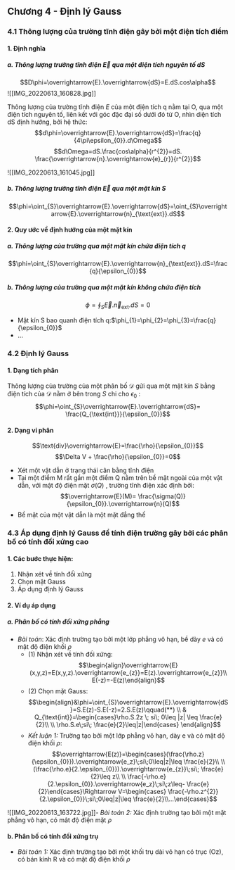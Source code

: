 ## Chương 4 - Định lý Gauss
### 4.1 Thông lượng của trường tĩnh điện gây bởi một điện tích điểm
#### 1. Định nghĩa
##### a. Thông lượng trường tĩnh điện $\overrightarrow{E}$ qua một điện tích nguyên tố $dS$
$$D\phi=\overrightarrow{E}.\overrightarrow{dS}=E.dS.cos\alpha$$
![[IMG_20220613_160828.jpg]]

Thông lượng của trường tĩnh điện $E$ của một điện tích q nằm tại O, qua một điện tích nguyên tố, liên kết với góc đặc đại số dưới đó từ O, nhìn diện tích dS định hướng, bởi hệ thức:$$d\phi=\overrightarrow{E}.\overrightarrow{dS}=\frac{q}{4\pi\epsilon_{0}}.d\Omega$$
$$d\Omega=dS.\frac{cos\alpha}{r^{2}}=dS. \frac{\overrightarrow{n}.\overrightarrow{e}_{r}}{r^{2}}$$

![[IMG_20220613_161045.jpg]]
##### b. Thông lượng trường tĩnh điện $\overrightarrow{E}$ qua một mặt kín $S$
$$\phi=\oint_{S}\overrightarrow{E}.\overrightarrow{dS}=\oint_{S}\overrightarrow{E}.\overrightarrow{n}_{\text{ext}}.dS$$
#### 2. Quy ước về định hướng của một mặt kín
##### a. Thông lượng của trường qua một mặt kín chứa điện tích $q$
$$\phi=\oint_{S}\overrightarrow{E}.\overrightarrow{n}_{\text{ext}}.dS=\frac{q}{\epsilon_{0}}$$
##### b. Thông lượng của trường qua một mặt kín không chứa điện tích
$$\phi= \oint_{S}\overrightarrow{E}.\overrightarrow{n}_{\text{ext}}.dS=0$$
- Mặt kín S bao quanh điện tích q:$\phi_{1}=\phi_{2}=\phi_{3}=\frac{q}{\epsilon_{0}}$
- ...
### 4.2 Định lý Gauss
#### 1. Dạng tích phân
Thông lượng của trường của một phân bố $\mathscr{D}$ gửi qua một mặt kín $S$ bằng điện tích của $\mathscr{D}$ nằm ở bên trong $S$ chi cho $\epsilon_{0}$ :$$\phi=\oint_{S}\overrightarrow{E}.\overrightarrow{dS}= \frac{Q_{\text{int}}}{\epsilon_{0}}$$
#### 2. Dạng vi phân
$$\text{div}\overrightarrow{E}=\frac{\rho}{\epsilon_{0}}$$
$$\Delta V + \frac{\rho}{\epsilon_{0}}=0$$
- Xét một vật dẫn ở trạng thái cân bằng tĩnh điện
- Tại một điểm M rất gần một điểm Q nằm trên bề mặt ngoài của một vật dẫn, với mật độ điện mặt $\sigma(Q)$ , trường tĩnh điện xác định bởi: $$\overrightarrow{E}(M)= \frac{\sigma(Q)}{\epsilon_{0}}.\overrightarrow{n}(Q)$$
- Bề mặt của một vật dẫn là một mặt đẳng thế
### 4.3 Áp dụng định lý Gauss để tính điện trường gây bởi các phân bố có tính đối xứng cao
#### 1. Các bước thực hiện:
1. Nhận xét về tính đối xứng
2. Chọn mặt Gauss
3. Áp dụng định lý Gauss
#### 2. Ví dụ áp dụng
##### a. Phân bố có tính đối xứng phẳng
- *Bài toán*: Xác định trường tạo bởi một lớp phẳng vô hạn, bề dày $e$ và có mật độ điện khối $\rho$
	- (1) Nhận xét về tính đối xứng: $$\begin{align}\overrightarrow{E}(x,y,z)=E(x,y,z).\overrightarrow{e_{z}}=E(z).\overrightarrow{e_{z}}\\E(-z)=-E(z)\end{align}$$
	- (2) Chọn mặt Gauss: $$\begin{align}&\phi=\oint_{S}\overrightarrow{E}.\overrightarrow{dS}=S.E(z)-S.E(-z)=2.S.E(z)\qquad(**)
	\\
	& Q_{\text{int}}=\begin{cases}\rho.S.2z \; si\; 0\leq |z| \leq \frac{e}{2}\\ \\
\rho.S.e\;si\; \frac{e}{2}\leq|z|\end{cases} 
	\end{align}$$
	- *Kết luận 1:* Trường tạo bởi một lớp phẳng vô hạn, dày e và có mật dộ điện khối $\rho$: $$\overrightarrow{E(z)}=\begin{cases}(\frac{\rho.z}{\epsilon_{0}}).\overrightarrow{e_z}\;si\;0\leq|z|\leq \frac{e}{2}\\ \\
(\frac{\rho.e}{2.\epsilon_{0}}).\overrightarrow{e_{z}}\;si\; \frac{e}{2}\leq z\\ \\
\frac{-\rho.e}{2.\epsilon_{0}}.\overrightarrow{e_z}\;si\;z\leq- \frac{e}{2}\end{cases}\Rightarrow V=\begin{cases} \frac{-\rho.z^{2}}{2.\epsilon_{0}}\;si\;0\leq|z|\leq \frac{e}{2}\\...\end{cases}$$

![[IMG_20220613_163722.jpg]]- *Bài toán 2:* Xác định trường tạo bởi một mặt phẳng vô hạn, có mât độ điện mặt $\rho$
#### b. Phân bố có tính đối xứng trụ
- *Bài toán 1:* Xác định trường tạo bởi một khối trụ dài vô hạn có trục (Oz), có bán kính R và có mật độ điện khối $\rho$
